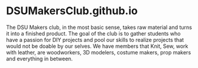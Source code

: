 # DSUMakersClub.github.io
The DSU Makers club, in the most basic sense, takes raw material and turns it into a finished product.
The goal of the club is to gather students who have a passion for DIY projects and pool our skills to realize projects that would not be doable by our selves.
We have members that Knit, Sew, work with leather, are woodworkers, 3D modelers, costume makers, prop makers and everything in between.
